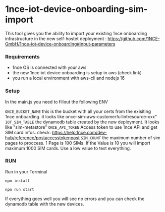 # 1nce-iot-device-onboarding-sim-import
This tool gives you the ability to import your existing 1nce onboarding infrastructure in the new self-hostet deployment : https://github.com/1NCE-GmbH/1nce-iot-device-onboarding#input-parameters



### Requirements

- 1nce OS is connected with your aws
- the new 1nce iot device onboarding is setup in aws (check link)
- you run a local environment with aws-cli and nodejs 16



### Setup

In the main.js you need to fillout the following ENV

`ONCE_BUCKET_NAME` this is the bucket with all your certs from the exisiting 1nce onboarding. it looks like once-sim-aws-customerfullintresource-xxx"
`IOT_SIM_TABLE` the dynamodb table created by the new deployment. It looks like "sim-metastore"
`ONCE_API_TOKEN` Access token to use 1nce API and get SIM card infos. check: https://help.1nce.com/dev-hub/reference/postaccesstokenpost
`SIM_COUNT` the maximum number of sim pages to proccess. 1 Page is 100 SIMs. If the Value is 10 you will import maximum 1000 SIM cards. Use a low value to test everything.



### RUN

Run in your Terminal

`npm install`

`npm run start`



If everything goes well you will see no errors and you can check the dynamodb table with the new devices. 
